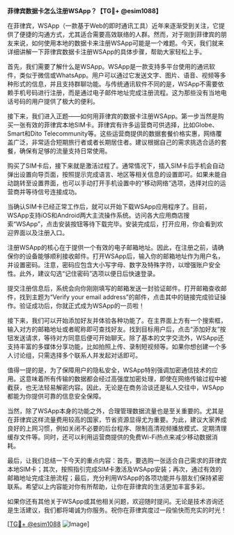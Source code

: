 **菲律宾数据卡怎么注册WSApp？【TG💪+ @esim1088】**

在菲律宾，WSApp（一款基于Web的即时通讯工具）近年来逐渐受到关注，它提供了便捷的沟通方式，尤其适合需要高效联络的人群。然而，对于刚到菲律宾的朋友来说，如何使用本地的数据卡来注册WSApp可能是一个难题。今天，我们就来详细讲解一下菲律宾数据卡注册WSApp的具体步骤，帮助大家轻松上手。

首先，我们需要了解什么是WSApp。WSApp是一款支持多平台使用的通讯软件，类似于微信或WhatsApp。用户可以通过它发送文字、图片、语音、视频等多种形式的信息，并且支持群聊功能。与传统通讯软件不同的是，WSApp不需要依赖手机号码进行注册，而是通过电子邮件地址完成注册流程。这为那些没有当地电话号码的用户提供了极大的便利。

接下来，我们进入正题——如何用菲律宾的数据卡注册WSApp。第一步当然是购买一张有效的菲律宾本地SIM卡。菲律宾有许多运营商可供选择，比如Globe、Smart和Dito Telecommunity等。这些运营商提供的数据套餐价格实惠，网络覆盖广泛，非常适合短期旅行者或者长期居住者。建议根据自己的需求挑选合适的套餐，确保有足够的流量支持日常使用。

购买了SIM卡后，接下来就是激活过程了。通常情况下，插入SIM卡后手机会自动弹出设置向导页面，按照提示完成语言、地区等相关信息的设置即可。如果未能自动跳转至设置界面，也可以手动打开手机设置中的“移动网络”选项，选择对应的运营商并等待信号连接成功。

当确认SIM卡已经正常工作后，就可以开始下载WSApp应用程序了。目前，WSApp支持iOS和Android两大主流操作系统。访问各大应用商店搜索“WSApp”，点击安装按钮等待下载完毕。安装完成后，打开应用，你会看到欢迎界面以及注册入口。

注册WSApp的核心在于提供一个有效的电子邮箱地址。因此，在注册之前，请确保你的设备能够顺利接收邮件。打开WSApp后，输入你的邮箱地址作为用户名，并设置密码。注意，密码应包含大小写字母、数字及特殊字符，以增强账户安全性。此外，建议勾选“记住密码”选项以便日后快速登录。

提交注册信息后，系统会向你刚刚填写的邮箱发送一封验证邮件。打开邮箱查收邮件，找到主题为“Verify your email address”的邮件，点击其中的链接完成验证操作。验证成功后，你就正式成为WSApp的一员啦！

接下来，我们可以开始添加好友并体验各种功能了。在主界面上方有一个搜索框，输入对方的邮箱地址或者昵称即可查找好友。找到目标用户后，点击“添加好友”按钮发送请求，等待对方同意后便可开始聊天。除了基本的文字交流外，WSApp还支持丰富的多媒体分享功能，比如拍照上传、录制短视频等。如果你想创建一个多人讨论组，只需选择多个联系人并发起对话即可。

值得一提的是，为了保障用户的隐私安全，WSApp特别强调加密通信技术的应用。这意味着所有传输的数据都会经过高强度加密处理，即使在网络传输过程中被截获，也无法轻易解密内容。因此，无论是在商务洽谈还是私人交往中，WSApp都能为你提供可靠的信息安全保障。

当然，除了WSApp本身的功能之外，合理管理数据流量也是至关重要的。尤其是在菲律宾这样流量费用较高的国家，节省资源显得尤为重要。为此，建议大家养成良好的上网习惯，例如关闭不必要的后台程序、限制高清视频播放模式、定期清理缓存文件等。同时，还可以利用运营商提供的免费Wi-Fi热点来减少移动数据消耗。

最后，让我们总结一下今天的重点内容：首先，要选购一张适合自己需求的菲律宾本地SIM卡；其次，按照指引完成SIM卡激活及WSApp安装；再次，通过有效的邮箱地址完成注册流程；最后，充分利用WSApp的各项功能并与朋友们保持紧密联系。希望以上内容能对你有所帮助，让你在菲律宾的生活更加丰富多彩。

如果你还有其他关于WSApp或其他相关问题，欢迎随时提问。无论是技术咨询还是生活建议，我们都将竭诚为你服务。祝你在菲律宾度过一段愉快而充实的时光！

[[TG💪+ @esim1088](https://t.me/s/esim1088) ![Image](https://i.postimg.cc/4NQfJmqS/Snipaste-2025-05-13-00-14-12.png)]